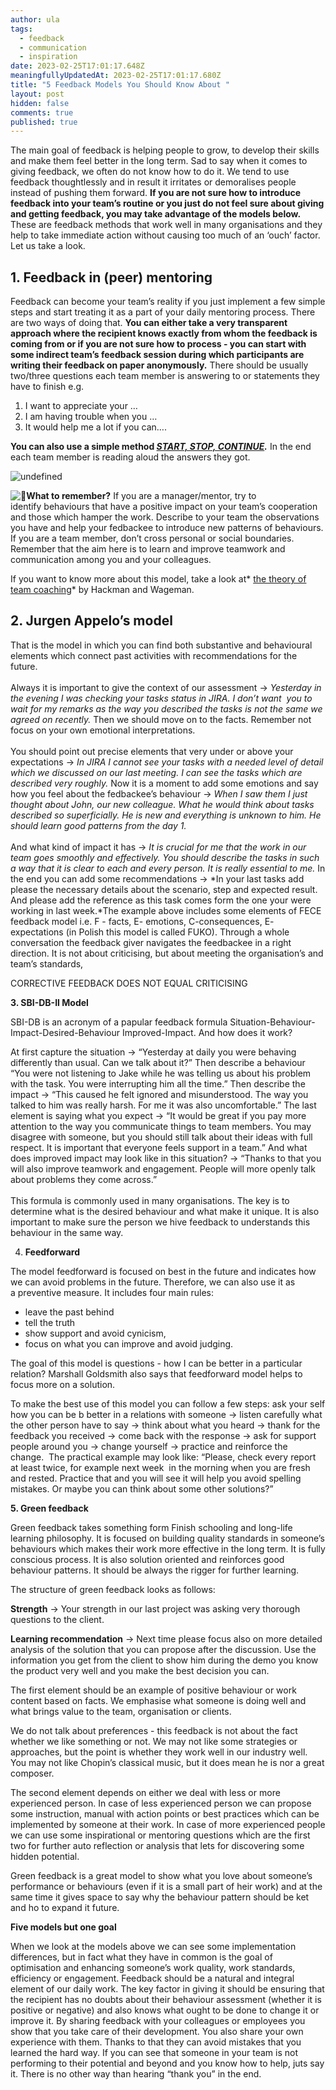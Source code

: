 ```yaml
---
author: ula
tags:
  - feedback
  - communication
  - inspiration
date: 2023-02-25T17:01:17.648Z
meaningfullyUpdatedAt: 2023-02-25T17:01:17.680Z
title: "5 Feedback Models You Should Know About "
layout: post
hidden: false
comments: true
published: true
---
```

The main goal of feedback is helping people to grow, to develop their skills and make them feel better in the long term. Sad to say when it comes to giving feedback, we often do not know how to do it. We tend to use feedback thoughtlessly and in result it irritates or demoralises people instead of pushing them forward. **If you are not sure how to introduce feedback into your team’s routine or you just do not feel sure about giving and getting feedback, you may take advantage of the models below.** These are feedback methods that work well in many organisations and they help to take immediate action without causing too much of an ‘ouch’ factor. Let us take a look.

## **1. Feedback in (peer) mentoring** 

Feedback can become your team’s reality if you just implement a few simple steps and start treating it as a part of your daily mentoring process. There are two ways of doing that. **You can either take a very transparent approach where the recipient knows exactly from whom the feedback is coming from or if you are not sure how to process - you can start with some indirect team’s feedback session during which participants are writing their feedback on paper anonymously.** There should be usually two/three questions each team member is answering to or statements they have to finish e.g.

1. I want to appreciate your … 
2. I am having trouble when you … 
3. It would help me a lot if you can…. 

**You can also use a simple method *[START, STOP, CONTINUE](https://www.superbeings.ai/blog/how-to-use-start-stop-continue-feedback).*** In the end each team member is reading aloud the answers they got.

<div class="image"><img src="/images/start-stop-continue.png" alt="undefined" title="undefined"  /> </div>



![:pushpin:](https://a.slack-edge.com/production-standard-emoji-assets/14.0/apple-medium/1f4cc@2x.png)**What to remember?** If you are a manager/mentor, try to identify behaviours that have a positive impact on your team’s cooperation and those which hamper the work. Describe to your team the observations you have and help your fedbackee to introduce new patterns of behaviours. If you are a team member, don’t cross personal or social boundaries. Remember that the aim here is to learn and improve teamwork and communication among you and your colleagues. 

If you want to know more about this model, take a look at* [the theory of team coaching](https://www.researchgate.net/publication/253963423_A_Theory_of_Team_Coaching)* by Hackman and Wageman. 

## **2. Jurgen Appelo’s model** 

That is the model in which you can find both substantive and behavioural elements which connect past activities with recommendations for the future.\
\
Always it is important to give the context of our assessment → *Yesterday in the evening I was checking your tasks status in JIRA. I don’t want  you to wait for my remarks as the way you described the tasks is not the same we agreed on recently.* Then we should move on to the facts. Remember not focus on your own emotional interpretations.\
\
You should point out precise elements that very under or above your expectations → *In JIRA I cannot see your tasks with a needed level of detail which we discussed on our last meeting. I can see the tasks which are described very roughly.* Now it is a moment to add some emotions and say how you feel about the fedbackee’s behaviour → *When I saw them I just thought about John, our new colleague. What he would think about tasks described so superficially. He is new and everything is unknown to him. He should learn good patterns from the day 1.* \
\
And what kind of impact it has → *It is crucial for me that the work in our team goes smoothly and effectively. You should describe the tasks in such a way that it is clear to each and every person. It is really essential to me.* In the end you can add some recommendations → *In your last tasks add please the necessary details about the scenario, step and expected result. And please add the reference as this task comes form the one your were working in last week.*The example above includes some elements of FECE feedback model i.e. F - facts, E- emotions, C-consequences, E- expectations (in Polish this model is called FUKO). Through a whole conversation the feedback giver navigates the feedbackee in a right direction. It is not about criticising, but about meeting the organisation’s and team’s standards, 

CORRECTIVE FEEDBACK DOES NOT EQUAL CRITICISING 

**3. SBI-DB-II Model**  

SBI-DB is an acronym of a papular feedback formula Situation-Behaviour-Impact-Desired-Behaviour Improved-Impact. And how does it work? 

At first capture the situation → “Yesterday at daily you were behaving differently than usual. Can we talk about it?” Then describe a behaviour “You were not listening to Jake while he was telling us about his problem with the task. You were interrupting him all the time.” Then describe the impact → “This caused he felt ignored and misunderstood. The way you talked to him was really harsh. For me it was also uncomfortable.” The last element is saying what you expect → “It would be great if you pay more attention to the way you communicate things to team members. You may disagree with someone, but you should still talk about their ideas with full respect. It is important that everyone feels support in a team.” And what does improved impact may look like in this situation? → “Thanks to that you will also improve teamwork and engagement. People will more openly talk about problems they come across.”\
\
This formula is commonly used in many organisations. The key is to determine what is the desired behaviour and what make it unique. It is also important to make sure the person we hive feedback to understands this behaviour in the same way.  

4. **Feedforward**

The model feedforward is focused on best in the future and indicates how we can avoid problems in the future. Therefore, we can also use it as a preventive measure. It includes four main rules: 

* leave the past behind
* tell the truth
* show support and avoid cynicism,
* focus on what you can improve and avoid judging. 

The goal of this model is questions - how I can be better in a particular relation? Marshall Goldsmith also says that feedforward model helps to focus more on a solution. 

To make the best use of this model you can follow a few steps: ask your self how you can be b better in a relations with someone → listen carefully what the other person have to say → think about what you heard → thank for the feedback you received → come back with the response → ask for support people around you → change yourself → practice and reinforce the change.  The practical example may look like: “Please, check every report at least twice, for example next week  in the morning when you are fresh and rested. Practice that and you will see it will help you avoid spelling mistakes. Or maybe you can think about some other solutions?” 

**5. Green feedback** 

Green feedback takes something form Finish schooling and long-life learning philosophy. It is focused on building quality standards in someone’s behaviours which makes their work more effective in the long term. It is fully conscious process. It is also solution oriented and reinforces good behaviour patterns. It should be always the rigger for further learning. 

The structure of green feedback looks as follows: 

**Strength** → Your strength in our last project was asking very thorough questions to the client.

**Learning recommendation** → Next time please focus also on more detailed analysis of the solution that you can propose after the discussion. Use the information you get from the client to show him during the demo you know the product very well and you make the best decision you can.

The first element should be an example of positive behaviour or work content based on facts. We emphasise what someone is doing well and what brings value to the team, organisation or clients. 

We do not talk about preferences - this feedback is not about the fact whether we like something or not. We may not like some strategies or approaches, but the point is whether they work well in our industry well. You may not like Chopin’s classical music, but it does mean he is nor a great composer.

The second element depends on either we deal with less or more experienced person. In case of less experienced person we can propose some instruction, manual with action points or best practices which can be implemented by someone at their work. In case of more experienced people we can use some inspirational or mentoring questions which are the first two for further auto reflection or analysis that lets for discovering some hidden potential. 

Green feedback is a great model to show what you love about someone’s performance or behaviours (even if it is a small part of heir work) and at the same time it gives space to say why the behaviour pattern should be ket and ho to expand it future. 

**Five models but one goal** 

When we look at the models above we can see some implementation differences, but in fact what they have in common is the goal of optimisation and enhancing someone’s work quality, work standards, efficiency or engagement. Feedback should be a natural and integral element of our daily work. The key factor in giving it should be ensuring that the recipient has no doubts about their behaviour assessment (whether it is positive or negative) and also knows what ought to be done to change it or improve it. By sharing feedback with your colleagues or employees you show that you take care of their development. You also share your own experience with them. Thanks to that they can avoid mistakes that you learned the hard way. If you can see that someone in your team is not performing to their potential and beyond and you know how to help, juts say it. There is no other way than hearing “thank you” in the end.